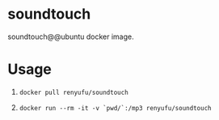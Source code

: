 # soundtouch

soundtouch@@ubuntu docker image.


# Usage

1. `docker pull renyufu/soundtouch`

2. ``docker run --rm -it -v `pwd/`:/mp3 renyufu/soundtouch``
